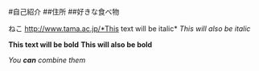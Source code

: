 #自己紹介
##住所
##好きな食べ物

 ねこ
http://www.tama.ac.jp/*This text will be italic*
_This will also be italic_

**This text will be bold**
__This will also be bold__

_You **can** combine them_
